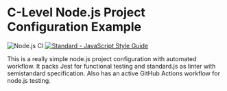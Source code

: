# C-Level Node.js Project Configuration Example 
![Node.js CI](https://github.com/cesgarpas/c-level-nodejs-example-project/workflows/Node.js%20CI/badge.svg?branch=master)
<a href="https://standardjs.com"><img src="https://img.shields.io/badge/code_style-semistandard-brightgreen.svg" alt="Standard - JavaScript Style Guide"></a>

This is a really simple node.js project configuration with automated workflow. It packs Jest for functional testing and standard.js as linter with semistandard specification. Also has an active GitHub Actions workflow for node.js testing.

